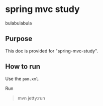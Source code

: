 # spring mvc study

bulabulabula

Purpose
-------
This doc is provided for "spring-mvc-study".


How to run
----------

Use the `pom.xml`.

Run 

> mvn jetty:run




